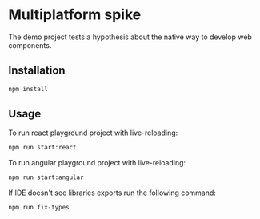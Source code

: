 # Multiplatform spike

The demo project tests 
a hypothesis about the native way to develop web components.

## Installation

```bash
npm install
```

## Usage

To run react playground project with live-reloading:
```bash
npm run start:react
```

To run angular playground project with live-reloading:
```bash
npm run start:angular
```

If IDE doesn't see libraries exports run the following command:
```bash
npm run fix-types
```
